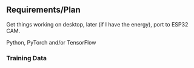 ## Requirements/Plan

Get things working on desktop, later (if I have the energy), port to ESP32 CAM.

Python, PyTorch and/or TensorFlow

### Training Data


